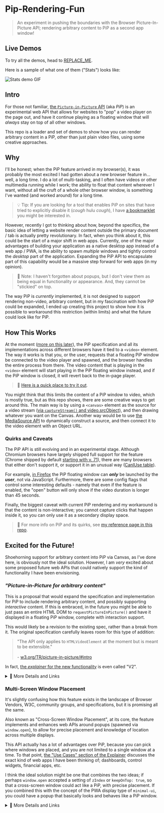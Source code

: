 # Pip-Rendering-Fun
> An experiment in pushing the boundaries with the Browser Picture-In-Picture API; rendering arbitrary content to PiP as a second app window!

## Live Demos
To try all the demos, head to [REPLACE_ME](REPLACE_ME).

Here is a sample of what one of them ("Stats") looks like:

![Stats demo GIF](REPLACE_ME)

## Intro
For those not familiar, [the `Picture-in-Picture` API](https://developer.mozilla.org/en-US/docs/Web/API/Picture-in-Picture_API) (aka *PiP*) is an experimental web API that allows for websites to "pop" a video player on the page out, and have it continue playing as a floating window that will *always* stay on top of all other windows.

This repo is a loader and set of demos to show how you can render arbitrary content in a PiP, other than just plain video files, using some creative approaches.

## Why
I'll be honest; when the PiP feature arrived in my browser(s), it was probably the most excited I had gotten about a new browser feature in... well, a long time. I do a lot of multi-tasking, and I often have videos or other multimedia running while I work; the ability to float that content wherever I want, without all the cruft of a whole other browser window, is something I've wanted (and worked around) for a long time.

> 💡 Tip: If you are looking for a tool that enables PiP on sites that have tried to explicitly disable it (*cough* hulu *cough*), I have [a bookmarklet](https://joshuatz.com/custom-tools/2020/video-pip-picture-in-picture-enabler-bookmarklet/) you might be interested in.

However, recently I got to thinking about how, beyond the specifics, the basic idea of letting a website render content outside the primary document / tab is actually pretty revolutionary. In fact, when you think about it, this could be the start of a major shift in web apps. Currently, one of the major advantages of building your application as a native desktop app instead of a web app / PWA, is the ability to spawn *multiple* windows and tightly control the *desktop* part of the application. Expanding the PiP API to encapsulate part of this capability would be a massive step forward for web apps (in my opinion).

> 📃 Note: I haven't forgotten about popups, but I don't view them as being equal in functionality or appearance. And, they cannot be "stickied" on top.

The way PiP is *currently* implemented, it is not designed to support rendering non-video, arbitrary content, but in my fascination with how PiP could be expanded, I ended up creating this project to show how it is possible to workaround this restriction (within limits) and what the future could look like for PiP.

## How This Works
At the moment ([more on this later](#excited-for-the-future)), the PiP specification and all its implementations across different browsers have it tied to a `<video>` element. The way it works is that you, or the user, requests that a floating PiP window be connected to the video player and spawned, and the browser handles the entire process from there. The video content that is playing in the `<video>` element will start playing in the PiP floating window instead, and if the PiP window is closed, it will revert back to the in-page player.

> 🔗 [Here is a quick place to try it out](https://googlechrome.github.io/samples/picture-in-picture/).

You might think that this limits the content of a PiP window to video, which is mostly true, but as this repo shows, there are some creative ways to get around this. The main way is by using a `<canvas>` element as the source for a video stream ([via `captureStream()` and video.srcObject](https://developers.google.com/web/updates/2016/10/capture-stream)), and then drawing whatever you want on the Canvas. Another way would be to use [the MediaSource API](https://developer.mozilla.org/en-US/docs/Web/API/MediaSource) to dynamically construct a source, and then connect it to the video element with an Object URL.

### Quirks and Caveats
The PiP API is still evolving and in an experimental stage. Although Chromium browsers have largely shipped full support for the feature (Chrome shipped by default [starting with v. 71](https://www.chromestatus.com/feature/5729206566649856)), there are many browsers that either don't support it, or support it in an unusual way ([CanIUse table](https://caniuse.com/picture-in-picture)).

For example, [in Firefox](https://support.mozilla.org/en-US/kb/about-picture-picture-firefox) the PiP floating window can ***only*** be launched by the ***user***, not via JavaScript. Furthermore, there are some config flags that control some interesting defaults - namely that even if the feature is enabled, the "open" button will only show if the video duration is longer than 45 seconds.

Finally, the biggest caveat with current PiP rendering and my workaround is that the content is non-interactive; you cannot capture clicks that happen inside it, so you can only use it as a secondary display space.

> 📃 For more info on PiP and its quirks, see [my reference page in this repo](./PIP-Notes-and-Quirks.md).

## Excited for the Future!
Shoehorning support for arbitrary content into PiP via Canvas, as I've done here, is obviously not the ideal solution. However, I am *very* excited about some proposed future web APIs that could natively support the kind of functionality I have been envisioning.

### *"Picture-in-Picture for arbitrary content"*
This is a proposal that would expand the specification and implementation for PiP to include rendering arbitrary content, and possibly supporting *interactive* content. If this is embraced, in the future you might be able to just pass an entire HTML DOM to `requestPictureInPicture()` and have it displayed in a floating PiP window, complete with interaction support.

This would likely be a revision to the existing spec, rather than a break from it. The original specification carefully leaves room for this type of addition:

> "The API only applies to `HTMLVideoElement` at the moment but is meant to be extensible."<br><br> - [w3.org/TR/picture-in-picture/#intro](https://www.w3.org/TR/picture-in-picture/#intro)

In fact, [the *explainer* for the new functionality](https://github.com/w3c/picture-in-picture/blob/0d3443822a94b0ac7dfe60bcaf0b51d3d06ac35d/v2_explainer.md) is even called "V2".

<details>
	<summary> 🔗 More Details and Links</summary>

- Chromium:
	- [Chromium Implementation Documentation](https://docs.google.com/document/d/1zZwiNkLn24SvTMmnXj6AgGK88jZhkaxexUiZr-hOfsU/edit#)
	- [Chrome Feature Tracker](https://chromestatus.com/feature/4844605453369344)
	- [Chromium bug tracker](https://bugs.chromium.org/p/chromium/issues/detail?id=953957) (on hold)
	- [Intent to Implement Discussion](https://groups.google.com/a/chromium.org/g/blink-dev/c/uK0hyACy_fg/m/XXFsm_4kDAAJ?pli=1)
- W3C
	- Picture-in-Picture Repo: [v2 Branch](https://github.com/w3c/picture-in-picture/tree/v2)
	- Picture-in-Picture Repo: [Issues tagged as v2](https://github.com/w3c/picture-in-picture/issues?q=label%3Av2+)
	- Picture-in-Picture Repo: [Main v2 Issue (#113)](https://github.com/w3c/picture-in-picture/issues/113)
</details>

### Multi-Screen Window Placement
It's slightly confusing how this feature exists in the landscape of Browser Vendors, W3C, community groups, and specifications, but it is promising all the same.

Also known as "Cross-Screen Window Placement", at its core, the feature implements and enhances web APIs around popups (spawned via `window.open`), to allow for precise placement and knowledge of location across multiple displays.

This API actually has a lot of advantages over PiP, because you can pick where windows are placed, and you are not limited to a single window at a time. To that point, [the "Use Cases" section of the Explainer](https://github.com/webscreens/window-placement/blob/master/EXPLAINER.md#use-cases) discusses the exact kind of web apps I have been thinking of; dashboards, control widgets, financial apps, etc.

I think the ideal solution might be one that combines the two ideas; if perhaps `window.open` accepted a setting of `zIndex` or `keepOnTop: true`, so that a cross-screen window could act like a PiP, with precise placement. If you combined this with the concept of the PWA display type of `minimal-ui`, you could have a popup that basically looks and behaves like a PiP window.

<details>
	<summary> 🔗 More Details and Links</summary>

- Chromium
	- [Chrome Feature Tracker](https://www.chromestatus.com/feature/5252960583942144)
	- [Chromium bug tracker](https://bugs.chromium.org/p/chromium/issues/detail?id=897300)
	- [Demo](https://michaelwasserman.github.io/window-placement-demo/)
- Second Screen Community Group (W3C community group, not core)
	- [Window-Placement Repo](https://github.com/webscreens/window-placement)
	- [Specification](https://webscreens.github.io/window-placement/) (draft)
</details>
